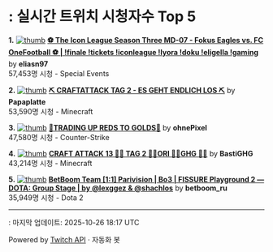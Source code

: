 # : 실시간 트위치 시청자수 Top 5

**1.** [![thumb](https://static-cdn.jtvnw.net/previews-ttv/live_user_eliasn97-320x180.jpg)](https://twitch.tv/eliasn97)
**[⚽️ The Icon League Season Three MD-07 - Fokus Eagles vs. FC OneFootball ⚽️ | !finale !tickets !iconleague !lyora !doku !eligella !gaming](https://twitch.tv/eliasn97)** by **eliasn97**<br>57,453명 시청  - Special Events

**2.** [![thumb](https://static-cdn.jtvnw.net/previews-ttv/live_user_papaplatte-320x180.jpg)](https://twitch.tv/Papaplatte)
**[⛏️ CRAFTATTACK TAG 2 - ES GEHT ENDLICH LOS ⛏️](https://twitch.tv/Papaplatte)** by **Papaplatte**<br>53,590명 시청  - Minecraft

**3.** [![thumb](https://static-cdn.jtvnw.net/previews-ttv/live_user_ohnepixel-320x180.jpg)](https://twitch.tv/ohnePixel)
**[🔴TRADING UP REDS TO GOLDS🔴](https://twitch.tv/ohnePixel)** by **ohnePixel**<br>47,580명 시청  - Counter-Strike

**4.** [![thumb](https://static-cdn.jtvnw.net/previews-ttv/live_user_bastighg-320x180.jpg)](https://twitch.tv/BastiGHG)
**[CRAFT ATTACK 13 💼🌹 TAG 2 💼🌹ORI 💼🌹GHG 💼🌹](https://twitch.tv/BastiGHG)** by **BastiGHG**<br>43,214명 시청  - Minecraft

**5.** [![thumb](https://static-cdn.jtvnw.net/previews-ttv/live_user_betboom_ru-320x180.jpg)](https://twitch.tv/betboom_ru)
**[BetBoom Team [1:1] Parivision | Bo3 | FISSURE Playground 2 — DOTA: Group Stage | by @lexggez & @shachlos](https://twitch.tv/betboom_ru)** by **betboom_ru**<br>35,949명 시청  - Dota 2


---
: 마지막 업데이트: 2025-10-26 18:17 UTC

Powered by [Twitch API](https://dev.twitch.tv/docs/api/reference) · 자동화 봇